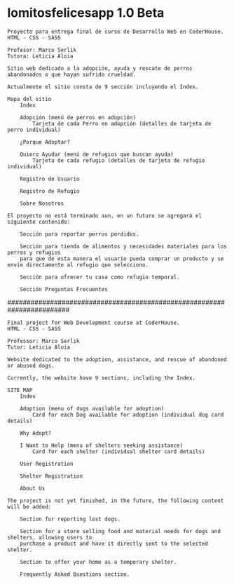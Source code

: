 # lomitosfelicesapp 1.0 Beta

    Proyecto para entrega final de curso de Desarrollo Web en CoderHouse.
    HTML - CSS - SASS 

    Profesor: Marco Serlik
    Tutora: Leticia Aloia

    Sitio web dedicado a la adopción, ayuda y rescate de perros abandonados o que hayan sufrido crueldad.

    Actualmente el sitio consta de 9 sección incluyendo el Index.

    Mapa del sitio
        Index

        Adopción (menú de perros en adopción)
            Tarjeta de cada Perro en adopción (detalles de tarjeta de perro individual)

        ¿Porque Adoptar?

        Quiero Ayudar (menú de refugios que buscan ayuda)
            Tarjeta de cada refugio (detalles de tarjeta de refugio individual)
        
        Registro de Usuario

        Registro de Refugio

        Sobre Nosotros

    El proyecto no está terminado aun, en un futuro se agregará el siguiente contenido:

        Sección para reportar perros perdidos.

        Sección para tienda de alimentos y necesidades materiales para los perros y refugios
        para que de esta manera el usuario pueda comprar un producto y se envíe directamente al refugio que selecciono.

        Sección para ofrecer tu casa como refugio temporal.

        Sección Preguntas Frecuentes

 ########################################################################

    Final project for Web Development course at CoderHouse.
    HTML - CSS - SASS

    Professor: Marco Serlik
    Tutor: Leticia Aloia

    Website dedicated to the adoption, assistance, and rescue of abandoned or abused dogs.

    Currently, the website have 9 sections, including the Index.
    
    SITE MAP
        Index

        Adoption (menu of dogs available for adoption)
            Card for each Dog available for adoption (individual dog card details)

        Why Adopt?

        I Want to Help (menu of shelters seeking assistance)
            Card for each shelter (individual shelter card details)

        User Registration

        Shelter Registration

        About Us

    The project is not yet finished, in the future, the following content will be added:

        Section for reporting lost dogs.

        Section for a store selling food and material needs for dogs and shelters, allowing users to 
        purchase a product and have it directly sent to the selected shelter.

        Section to offer your home as a temporary shelter.

        Frequently Asked Questions section.
